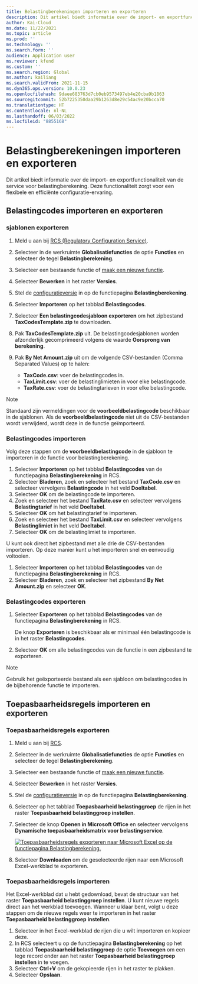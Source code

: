 ```yaml
---
title: Belastingberekeningen importeren en exporteren
description: Dit artikel biedt informatie over de import- en exportfunctionaliteit van de service voor belastingberekening.
author: Kai-Cloud
ms.date: 11/22/2021
ms.topic: article
ms.prod: ''
ms.technology: ''
ms.search.form: ''
audience: Application user
ms.reviewer: kfend
ms.custom: ''
ms.search.region: Global
ms.author: kailiang
ms.search.validFrom: 2021-11-15
ms.dyn365.ops.version: 10.0.23
ms.openlocfilehash: 9daee683763d7cb0eb9573497eb4e20cba9b1863
ms.sourcegitcommit: 52b7225350daa29b1263d8e29c54ac9e20bcca70
ms.translationtype: HT
ms.contentlocale: nl-NL
ms.lasthandoff: 06/03/2022
ms.locfileid: "8855168"
---
```

# <a name="import-and-export-tax-calculations"></a>Belastingberekeningen importeren en exporteren

Dit artikel biedt informatie over de import- en exportfunctionaliteit van de service voor belastingberekening. Deze functionaliteit zorgt voor een flexibele en efficiënte configuratie-ervaring.

## <a name="import-and-export-tax-codes"></a>Belastingcodes importeren en exporteren

### <a name="export-templates"></a>sjablonen exporteren

1. Meld u aan bij [RCS (Regulatory Configuration Service)](https://marketing.configure.global.dynamics.com/).
2. Selecteer in de werkruimte **Globalisatiefuncties** de optie **Functies** en selecteer de tegel **Belastingberekening**.
3. Selecteer een bestaande functie of [maak een nieuwe functie](global-get-started-with-tax-calculation-service.md#set-up-tax-calculation-in-rcs).
4. Selecteer **Bewerken** in het raster **Versies**.
5. Stel de [configuratieversie](global-get-started-with-tax-calculation-service.md#set-up-tax-calculation-in-rcs) in op de functiepagina **Belastingberekening**.
6. Selecteer **Importeren** op het tabblad **Belastingcodes**.
7. Selecteer **Een belastingcodesjabloon exporteren** om het zipbestand **TaxCodesTemplate.zip** te downloaden.
8. Pak **TaxCodesTemplate.zip** uit. De belastingcodesjablonen worden afzonderlijk gecomprimeerd volgens de waarde **Oorsprong van berekening**.
9. Pak **By Net Amount.zip** uit om de volgende CSV-bestanden (Comma Separated Values) op te halen:

    - **TaxCode.csv**: voer de belastingcodes in.
    - **TaxLimit.csv**: voer de belastinglimieten in voor elke belastingcode.
    - **TaxRate.csv**: voer de belastingtarieven in voor elke belastingcode.

> [!NOTE]
> Standaard zijn vermeldingen voor de **voorbeeldbelastingcode** beschikbaar in de sjablonen. Als de **voorbeeldbelastingcode** niet uit de CSV-bestanden wordt verwijderd, wordt deze in de functie geïmporteerd.

### <a name="import-tax-codes"></a>Belastingcodes importeren

Volg deze stappen om de **voorbeeldbelastingcode** in de sjabloon te importeren in de functie voor belastingberekening.

1. Selecteer **Importeren** op het tabblad **Belastingcodes** van de functiepagina **Belastingberekening** in RCS.
2. Selecteer **Bladeren**, zoek en selecteer het bestand **TaxCode.csv** en selecteer vervolgens **Belastingcode** in het veld **Doeltabel**.
3. Selecteer **OK** om de belastingcode te importeren.
4. Zoek en selecteer het bestand **TaxRate.csv** en selecteer vervolgens **Belastingtarief** in het veld **Doeltabel**.
5. Selecteer **OK** om het belastingtarief te importeren.
6. Zoek en selecteer het bestand **TaxLimit.csv** en selecteer vervolgens **Belastinglimiet** in het veld **Doeltabel**.
7. Selecteer **OK** om de belastinglimiet te importeren.

U kunt ook direct het zipbestand met alle drie de CSV-bestanden importeren. Op deze manier kunt u het importeren snel en eenvoudig voltooien.

1. Selecteer **Importeren** op het tabblad **Belastingcodes** van de functiepagina **Belastingberekening** in RCS.
2. Selecteer **Bladeren**, zoek en selecteer het zipbestand **By Net Amount.zip** en selecteer **OK**.

### <a name="export-tax-codes"></a>Belastingcodes exporteren

1. Selecteer **Exporteren** op het tabblad **Belastingcodes** van de functiepagina **Belastingberekening** in RCS.

    De knop **Exporteren** is beschikbaar als er minimaal één belastingcode is in het raster **Belastingcodes**.

2. Selecteer **OK** om alle belastingcodes van de functie in een zipbestand te exporteren.

> [!NOTE]
> Gebruik het geëxporteerde bestand als een sjabloon om belastingcodes in de bijbehorende functie te importeren.

## <a name="import-and-export-applicability-rules"></a>Toepasbaarheidsregels importeren en exporteren

### <a name="export-applicability-rules"></a>Toepasbaarheidsregels exporteren

1. Meld u aan bij [RCS](https://marketing.configure.global.dynamics.com/).
2. Selecteer in de werkruimte **Globalisatiefuncties** de optie **Functies** en selecteer de tegel **Belastingberekening**.
3. Selecteer een bestaande functie of [maak een nieuwe functie](global-get-started-with-tax-calculation-service.md#set-up-tax-calculation-in-rcs).
4. Selecteer **Bewerken** in het raster **Versies**.
5. Stel de [configuratieversie](global-get-started-with-tax-calculation-service.md#set-up-tax-calculation-in-rcs) in op de functiepagina **Belastingberekening**.
6. Selecteer op het tabblad **Toepasbaarheid belastinggroep** de rijen in het raster **Toepasbaarheid belastinggroep instellen**.
7. Selecteer de knop **Openen in Microsoft Office** en selecteer vervolgens **Dynamische toepasbaarheidsmatrix voor belastingservice**.

    [![Toepasbaarheidsregels exporteren naar Microsoft Excel op de functiepagina Belastingberekening.](./media/tax-cal-import-export-1.png)](./media/tax-cal-import-export-1.png)

8. Selecteer **Downloaden** om de geselecteerde rijen naar een Microsoft Excel-werkblad te exporteren.

### <a name="import-applicability-rules"></a>Toepasbaarheidsregels importeren

Het Excel-werkblad dat u hebt gedownload, bevat de structuur van het raster **Toepasbaarheid belastinggroep instellen**. U kunt nieuwe regels direct aan het werkblad toevoegen. Wanneer u klaar bent, volgt u deze stappen om de nieuwe regels weer te importeren in het raster **Toepasbaarheid belastinggroep instellen**.

1. Selecteer in het Excel-werkblad de rijen die u wilt importeren en kopieer deze.
2. In RCS selecteert u op de functiepagina **Belastingberekening** op het tabblad **Toepasbaarheid belastinggroep** de optie **Toevoegen** om een lege record onder aan het raster **Toepasbaarheid belastinggroep instellen** in te voegen.
3. Selecteer **Ctrl+V** om de gekopieerde rijen in het raster te plakken.
4. Selecteer **Opslaan**.
